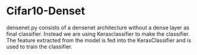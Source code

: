 # Cifar10-Denset

densenet.py consists of a densenet architecture without a dense layer as final classifier. Instead we are using Kerasclassifier to make the classifier.
The feature extracted from the model is fed into the KerasClassifier and is used to train the classifier.
